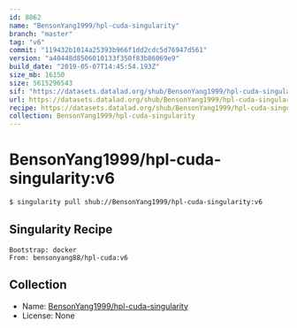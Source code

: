 ```yaml
---
id: 8862
name: "BensonYang1999/hpl-cuda-singularity"
branch: "master"
tag: "v6"
commit: "119432b1014a25393b966f1dd2cdc5d76947d561"
version: "a40448d8506010133f350f83b86069e9"
build_date: "2019-05-07T14:45:54.193Z"
size_mb: 16150
size: 5615296543
sif: "https://datasets.datalad.org/shub/BensonYang1999/hpl-cuda-singularity/v6/2019-05-07-119432b1-a40448d8/a40448d8506010133f350f83b86069e9.simg"
url: https://datasets.datalad.org/shub/BensonYang1999/hpl-cuda-singularity/v6/2019-05-07-119432b1-a40448d8/
recipe: https://datasets.datalad.org/shub/BensonYang1999/hpl-cuda-singularity/v6/2019-05-07-119432b1-a40448d8/Singularity
collection: BensonYang1999/hpl-cuda-singularity
---
```


# BensonYang1999/hpl-cuda-singularity:v6

```bash
$ singularity pull shub://BensonYang1999/hpl-cuda-singularity:v6
```

## Singularity Recipe

```singularity
Bootstrap: docker
From: bensonyang88/hpl-cuda:v6
```

## Collection

 - Name: [BensonYang1999/hpl-cuda-singularity](https://github.com/BensonYang1999/hpl-cuda-singularity)
 - License: None

